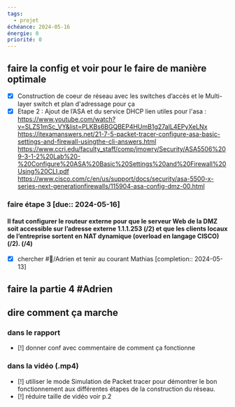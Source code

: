 ```yaml
---
tags:
  - projet
échéance: 2024-05-16
énergie: 0
priorité: 0
---
```

## faire la config et voir pour le faire de manière optimale
- [x] Construction de coeur de réseau avec les switches d’accès et le Multi-layer switch et plan d'adressage pour ça
- [x] Etape 2 : Ajout de l’ASA et du service DHCP
lien utiles pour l'asa :
https://www.youtube.com/watch?v=SLZS1mSc_VY&list=PLKBs6BGQBEP4HUmB1g27aIL4EPyXeLNx 
https://itexamanswers.net/21-7-5-packet-tracer-configure-asa-basic-settings-and-firewall-usingthe-cli-answers.html 
https://www.ccri.edu/faculty_staff/comp/jmowry/Security/ASA5506%209-3-1-2%20Lab%20-%20Configure%20ASA%20Basic%20Settings%20and%20Firewall%20Using%20CLI.pdf 
https://www.cisco.com/c/en/us/support/docs/security/asa-5500-x-series-next-generationfirewalls/115904-asa-config-dmz-00.html
### faire étape 3 [due:: 2024-05-16]
#### Il faut configurer le routeur externe pour que le serveur Web de la DMZ soit accessible sur l’adresse externe 1.1.1.253 (/2) et que les clients locaux de l’entreprise sortent en NAT dynamique (overload en langage CISCO)(/2). (/4)
- [X] chercher #👤/Adrien et tenir au courant Mathias  [completion:: 2024-05-13]
## faire la partie 4 #Adrien 
## dire comment ça marche 
### dans le rapport
- [!] donner conf avec commentaire de comment ça fonctionne
### dans la vidéo (.mp4)
- [!] utiliser le mode Simulation de Packet tracer pour démontrer le bon fonctionnement aux différentes étapes de la construction du réseau.
- [!] réduire taille de vidéo voir p.2 